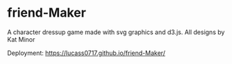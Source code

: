 # friend-Maker
A character dressup game made with svg graphics and d3.js. All designs by Kat Minor

Deployment: https://lucass0717.github.io/friend-Maker/

